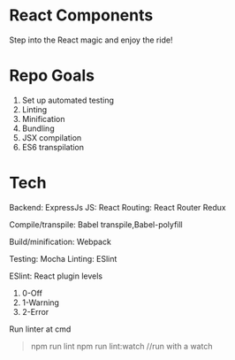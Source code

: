 # React Components 

Step into the React magic and enjoy the ride!
 
# Repo Goals

1. Set up automated testing
2. Linting
3. Minification
4. Bundling
5. JSX compilation
6. ES6 transpilation
 
# Tech
Backend:    ExpressJs
JS:         React
Routing:    React Router
Redux

Compile/transpile:  Babel transpile,Babel-polyfill
 
Build/minification: Webpack 

Testing:            Mocha
Linting:            ESlint


ESlint: 
React plugin levels    
  1.  0-Off
  2.  1-Warning
  3.  2-Error

Run linter at cmd
  > npm run lint
  > npm run lint:watch  //run with a watch
